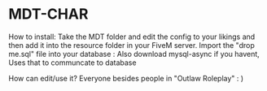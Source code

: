 # MDT-CHAR

How to install:
Take the MDT folder and edit the config to your likings and then add it into the resource folder in your FiveM server.
Import the "drop me.sql" file into your database
: Also download mysql-async if you havent, Uses that to communcate to database

How can edit/use it? Everyone besides people in "Outlaw Roleplay" : )
